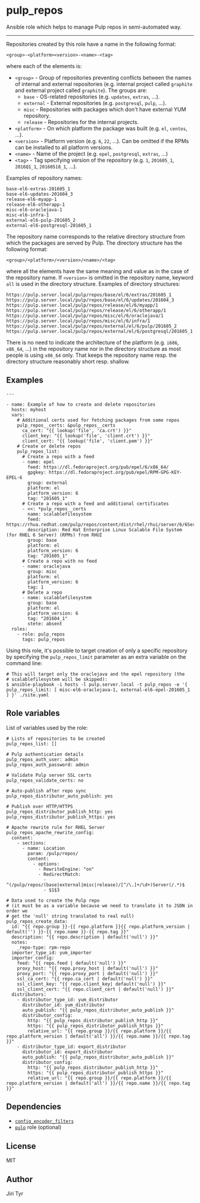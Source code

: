 pulp_repos
==========

Ansible role which helps to manage Pulp repos in semi-automated way.

---

Repositories created by this role have a name in the following format:

```
<group>-<platform><version>-<name>-<tag>
```

where each of the elements is:

- `<group>` - Group of repositories preventing conflicts between the names of
  internal and external repositories (e.g. internal project called `graphite`
  and external project called `graphite`). The groups are:
    - `base` - OS-related repositories (e.g. `updates`, `extras`, ...).
    - `external` - External repositories (e.g. `postgresql`, `pulp`, ...).
    - `misc` - Repositories with packages which don't have external YUM
      repository.
    - `release` - Repositories for the internal projects.
- `<platform>` - On which platform the package was built (e.g. `el`, `centos`,
  ...).
- `<version>` - Platform version (e.g. `6`, `22`, ...). Can be omitted if the
  RPMs can be installed to all platform versions.
- `<name>` - Name of the project (e.g. `epel`, `postgresql`, `extras`, ...)
- `<tag>` - Tag specifying version of the repository (e.g. `1`, `201605_1`,
  `2016Q1_1`, `20160518_1`, ...).

Examples of repository names:

```
base-el6-extras-201605_1
base-el6-updates-201604_3
release-el6-myapp-1
release-el6-otherapp-1
misc-el6-oraclejava-1
misc-el6-infra-1
external-el6-pulp-201605_2
external-el6-postgresql-201605_1
```

The repository name corresponds to the relative directory structure from which
the packages are served by Pulp. The directory structure has the following
format:

```
<group>/<platform>/<version>/<name>/<tag>
```

where all the elements have the same meaning and value as in the case of the
repository name. If `<version>` is omitted in the repository name, keyword
`all` is used in the directory structure. Examples of directory structures:

```
https://pulp.server.local/pulp/repos/base/el/6/extras/201605_1
https://pulp.server.local/pulp/repos/base/el/6/updates/201604_3
https://pulp.server.local/pulp/repos/release/el/6/myapp/1
https://pulp.server.local/pulp/repos/release/el/6/otherapp/1
https://pulp.server.local/pulp/repos/misc/el/6/oraclejava/1
https://pulp.server.local/pulp/repos/misc/el/6/infra/1
https://pulp.server.local/pulp/repos/external/el/6/pulp/201605_2
https://pulp.server.local/pulp/repos/external/el/6/postgresql/201605_1
```

There is no need to indicate the architecture of the platform (e.g. `i686`,
`x86_64`, ...) in the repository name nor in the directory structure as most
people is using `x86_64` only. That keeps the repository name resp. the
directory structure reasonably short resp. shallow.


Examples
--------

```
---

- name: Example of how to create and delete repositories
  hosts: myhost
  vars:
    # Additional certs used for fetching packages from some repos
    pulp_repos__certs: &pulp_repos__certs
      ca_cert: "{{ lookup('file', 'ca.crt') }}"
      client_key: "{{ lookup('file', 'client.crt') }}"
      client_cert: "{{ lookup('file', 'client.pem') }}"
    # Create or delete repos
    pulp_repos_list:
      # Create a repo with a feed
      - name: epel
        feed: https://dl.fedoraproject.org/pub/epel/6/x86_64/
        gpgkey: https://dl.fedoraproject.org/pub/epel/RPM-GPG-KEY-EPEL-6
        group: external
        platform: el
        platform_version: 6
        tag: "201605_1"
      # Create a repo with a feed and additional certificates
      - <<: *pulp_repos__certs
        name: scalablefilesystem
        feed: https://rhua.redhat.com/pulp/repos/content/dist/rhel/rhui/server/6/6Server/x86_64/scalablefilesystem/os
        description: Red Hat Enterprise Linux Scalable File System (for RHEL 6 Server) (RPMs) from RHUI
        group: base
        platform: el
        platform_version: 6
        tag: "201605_1"
      # Create a repo with no feed
      - name: oraclejava
        group: misc
        platform: el
        platform_version: 6
        tag: 1
      # Delete a repo
      - name: scalablefilesystem
        group: base
        platform: el
        platform_version: 6
        tag: "201604_1"
        stete: absent
  roles:
    - role: pulp_repos
      tags: pulp_repos
```

Using this role, it's possible to target creation of only a specific repository
by specifying the `pulp_repos_limit` parameter as an extra variable on the
command line:

```
# This will target only the oraclejava and the epel repository (the
# scalablefilesystem will be skipped):
$ ansible-playbook -i hosts -l pulp.server.local -t pulp_repos -e '{ pulp_repos_limit: [ misc-el6-oraclejava-1, external-el6-epel-201605_1 ] }' ./site.yaml
```


Role variables
--------------

List of variables used by the role:

```
# Lists of repositories to be created
pulp_repos_list: []

# Pulp authentication details
pulp_repos_auth_user: admin
pulp_repos_auth_password: admin

# Validate Pulp server SSL certs
pulp_repos_validate_certs: no

# Auto-publish after repo sync
pulp_repos_distributor_auto_publish: yes

# Publish over HTTP/HTTPS
pulp_repos_distributor_publish_http: yes
pulp_repos_distributor_publish_https: yes

# Apache rewrite rule for RHEL Server
pulp_repos_apache_rewrite_config:
  content:
    - sections:
      - name: Location
        param: /pulp/repos/
        content:
          - options:
            - RewriteEngine: "on"
            - RedirectMatch:
              - ^(/pulp/repos/(base|external|misc|release)/[^/\.]+/\d+)Server(/.*)$
              - $1$3

# Data used to create the Pulp repo
# (it must be as a variable because we need to translate it to JSON in order we
# get the 'null' string translated to real null)
pulp_repos_create_data:
  id: "{{ repo.group }}-{{ repo.platform }}{{ repo.platform_version | default('') }}-{{ repo.name }}-{{ repo.tag }}"
  description: "{{ repo.description | default('null') }}"
  notes:
    _repo-type: rpm-repo
  importer_type_id: yum_importer
  importer_config:
    feed: "{{ repo.feed | default('null') }}"
    proxy_host: "{{ repo.proxy_host | default('null') }}"
    proxy_port: "{{ repo.proxy_port | default('null') }}"
    ssl_ca_cert: "{{ repo.ca_cert | default('null') }}"
    ssl_client_key: "{{ repo.client_key| default('null') }}"
    ssl_client_cert: "{{ repo.client_cert | default('null') }}"
  distributors:
    - distributor_type_id: yum_distributor
      distributor_id: yum_distributor
      auto_publish: "{{ pulp_repos_distributor_auto_publish }}"
      distributor_config:
        http: "{{ pulp_repos_distributor_publish_http }}"
        https: "{{ pulp_repos_distributor_publish_https }}"
        relative_url: "{{ repo.group }}/{{ repo.platform }}/{{ repo.platform_version | default('all') }}/{{ repo.name }}/{{ repo.tag }}"
    - distributor_type_id: export_distributor
      distributor_id: export_distributor
      auto_publish: "{{ pulp_repos_distributor_auto_publish }}"
      distributor_config:
        http: "{{ pulp_repos_distributor_publish_http }}"
        https: "{{ pulp_repos_distributor_publish_https }}"
        relative_url: "{{ repo.group }}/{{ repo.platform }}/{{ repo.platform_version | default('all') }}/{{ repo.name }}/{{ repo.tag }}"
```


Dependencies
------------

- [`config_encoder_filters`](https://github.com/jtyr/ansible-config_encoder_filters)
- [`pulp`](https://github.com/jtyr/ansible-pulp) role (optional)


License
-------

MIT


Author
------

Jiri Tyr
